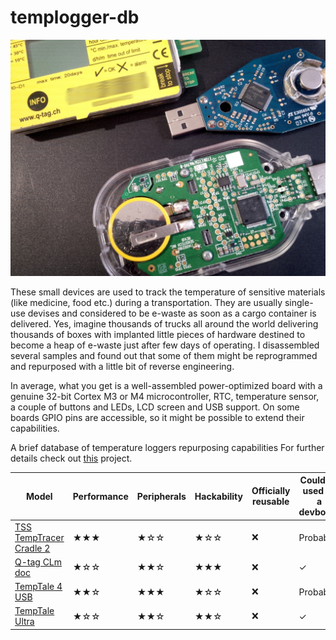 # templogger-db

![cover image](https://raw.githubusercontent.com/arduinocelentano/templogger-db/main/intro.jpeg)

These small devices are used to track the temperature of sensitive materials (like medicine, food etc.) during a transportation. They are usually single-use devises and considered to be e-waste as soon as a cargo container is delivered. Yes, imagine thousands of trucks all around the world delivering thousands of boxes with implanted little pieces of hardware destined to become a heap of e-waste just after few days of operating. I disassembled several samples and found out that some of them might be reprogrammed and repurposed with a little bit of reverse engineering.

In average, what you get is a well-assembled power-optimized board with a genuine 32-bit Cortex M3 or M4 microcontroller, RTC, temperature sensor, a couple of buttons and LEDs, LCD screen and USB support. On some boards GPIO pins are accessible, so it might be possible to extend their capabilities. 

A brief database of temperature loggers repurposing capabilities
For further details check out [this](https://hackaday.io/project/191592-arm-devboard-from-a-used-up-temperature-logger) project.

| Model | Performance | Peripherals | Hackability | Officially reusable | Could be used as a devboard | MCU | LCD | External Flash | External EEPROM | Plastic Case | Battery | What else could be salvaged |
| --- | --- | --- | --- | --- | --- | --- | --- | --- | --- | --- | --- | --- |
| [TSS TempTracer Cradle 2](docs/TSS_TempTracer_Cradle_2/overview.md) | ★★★ | ★☆☆ | ★☆☆ | ❌ | Probably | [ATSAM4S16](https://www.microchip.com/en-us/product/atsam4s16b) | ❌ | ❌ | ❌ | Reusable | Coin cell | ❌ |
| [Q-tag CLm doc](docs/Q-tag_CLm_doc/overview.md) | ★☆☆ | ★★☆ | ★★★ | ❌ | ✓ | [STM32L152RCT6A](https://eu.mouser.com/datasheet/2/389/stm32l151qc-1851375.pdf) | ✓ | ❌ | ❌ | Reusable | Coin cell | ❌ |
| [ TempTale 4 USB](docs/TempTale4USB/overview.md) | ★★☆ | ★★★ | ★☆☆ | ❌ | Probably | [ATSAM4S4B](https://www.microchip.com/en-us/product/atsam4s4b) | ✓ | ATMLH414 | Winbond25x40 | Reusable | Lithium ER14250 | ❌ |
| [TempTale Ultra](docs/TempTale_Ulrta/overview.md) | ★☆☆ | ★★☆ | ★★☆ | ❌ | ✓ | [STM32L152RCT6A](https://eu.mouser.com/datasheet/2/389/stm32l151qc-1851375.pdf) | ✓ | ❌ | Winbond25x40 | Reusable | Lithium coin cell | ❌ |
